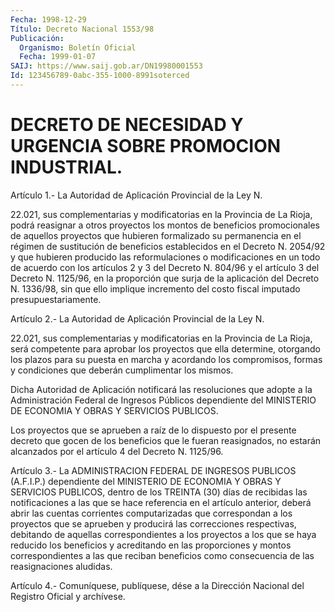 ```yaml
---
Fecha: 1998-12-29
Título: Decreto Nacional 1553/98
Publicación:
  Organismo: Boletín Oficial
  Fecha: 1999-01-07
SAIJ: https://www.saij.gob.ar/DN19980001553
Id: 123456789-0abc-355-1000-8991soterced
---
```

# DECRETO DE NECESIDAD Y URGENCIA SOBRE PROMOCION INDUSTRIAL.

<a id="1"></a>
Artículo 1.- La Autoridad de Aplicación Provincial de la Ley N.

22.021, sus complementarias y modificatorias en la Provincia de La Rioja, podrá reasignar a otros proyectos los montos de beneficios promocionales de aquellos proyectos que hubieren formalizado su permanencia en el régimen de sustitución de beneficios establecidos en el Decreto N. 2054/92 y que hubieren producido las reformulaciones o modificaciones en un todo de acuerdo con los artículos 2 y 3 del Decreto N. 804/96 y el artículo 3 del Decreto N. 1125/96, en la proporción que surja de la aplicación del Decreto N. 1336/98, sin que ello implique incremento del costo fiscal imputado presupuestariamente.

<a id="2"></a>
Artículo 2.- La Autoridad de Aplicación Provincial de la Ley N.

22.021, sus complementarias y modificatorias en la Provincia de La Rioja, será competente para aprobar los proyectos que ella determine, otorgando los plazos para su puesta en marcha y acordando los compromisos, formas y condiciones que deberán cumplimentar los mismos.

Dicha Autoridad de Aplicación notificará las resoluciones que adopte a la Administración Federal de Ingresos Públicos dependiente del MINISTERIO DE ECONOMIA Y OBRAS Y SERVICIOS PUBLICOS.

Los proyectos que se aprueben a raíz de lo dispuesto por el presente decreto que gocen de los beneficios que le fueran reasignados, no estarán alcanzados por el artículo 4 del Decreto N. 1125/96.

<a id="3"></a>
Artículo 3.- La ADMINISTRACION FEDERAL DE INGRESOS PUBLICOS (A.F.I.P.) dependiente del MINISTERIO DE ECONOMIA Y OBRAS Y SERVICIOS PUBLICOS, dentro de los TREINTA (30) días de recibidas las notificaciones a las que se hace referencia en el artículo anterior, deberá abrir las cuentas corrientes computarizadas que correspondan a los proyectos que se aprueben y producirá las correcciones respectivas, debitando de aquellas correspondientes a los proyectos a los que se haya reducido los beneficios y acreditando en las proporciones y montos correspondientes a las que reciban beneficios como consecuencia de las reasignaciones aludidas.

<a id="4"></a>
Artículo 4.- Comuníquese, publíquese, dése a la Dirección Nacional del Registro Oficial y archívese.